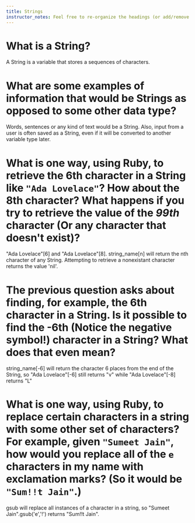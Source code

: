 ```yaml
---
title: Strings
instructor_notes: Feel free to re-organize the headings (or add/remove headings) below. We included the headings for your benefit, but it's 100% fine if you want to write your responses in some different structure.
---
```


# What is a String?

A String is a variable that stores a sequences of characters.

# What are some examples of information that would be Strings as opposed to some other data type?

Words, sentences or any kind of text would be a String.  Also, input from a user is often saved as a String, even if it will be converted to another variable type later.

# What is one way, using Ruby, to retrieve the 6th character in a String like `"Ada Lovelace"`? How about the 8th character? What happens if you try to retrieve the value of the _99th_ character (Or any character that doesn't exist)?

"Ada Lovelace"[6] and "Ada Lovelace"[8].  string_name[n] will return the nth character of any String.  Attempting to retrieve a nonexistant character returns the value 'nil'.

# The previous question asks about finding, for example, the 6th character in a String. Is it possible to find the **-6th** (Notice the negative symbol!) character in a String? What does that even mean?

string_name[-6] will return the character 6 places from the end of the String, so "Ada Lovelace"[-6] still returns "v" while "Ada Lovelace"[-8] returns "L"

# What is one way, using Ruby, to replace certain characters in a string with some other set of characters? For example, given `"Sumeet Jain"`, how would you replace all of the `e` characters in my name with exclamation marks? (So it would be `"Sum!!t Jain"`.)

gsub will replace all instances of a character in a string, so "Sumeet Jain".gsub('e','!') returns "Sum!!t Jain".

